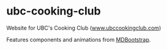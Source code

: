 # ubc-cooking-club
Website for UBC's Cooking Club (www.ubccookingclub.com)

Features components and animations from [MDBootstrap](https://mdbootstrap.com/).
